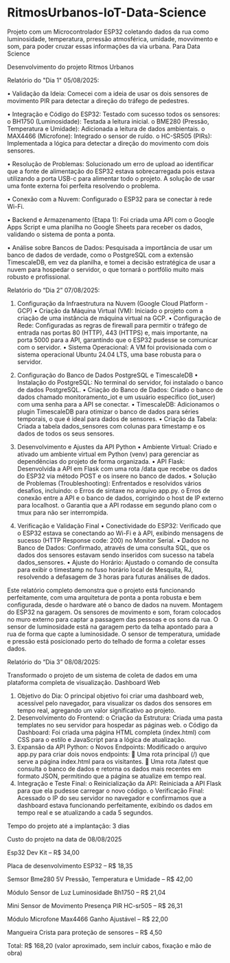 # RitmosUrbanos-IoT-Data-Science
Projeto com um Microcontrolador ESP32 coletando dados da rua como luminosidade, temperatura, prressão atmosférica, umidade, movvimento e som, para poder cruzar essas informações da via urbana. Para Data Science

Desenvolvimento do projeto Ritmos Urbanos

Relatório do "Dia 1" 05/08/2025:

•	Validação da Ideia: Comecei com a ideia de usar os dois sensores de movimento PIR para detectar a direção do tráfego de pedestres.

•	Integração e Código do ESP32: Testado com sucesso todos os sensores:
   o	BH1750 (Luminosidade): Testada a leitura inicial.
   o	BME280 (Pressão, Temperatura e Umidade): Adicionada a leitura de dados ambientais.
   o	MAX4466 (Microfone): Integrado o sensor de ruído.
   o	HC-SR505 (PIRs): Implementada a lógica para detectar a direção do movimento com dois sensores.
   
•	Resolução de Problemas: Solucionado um erro de upload ao identificar que a fonte de alimentação do ESP32 estava sobrecarregada pois estava utilizando a porta USB-c para alimentar todo o projeto. A solução de usar uma fonte externa foi perfeita resolvendo o problema.

•	Conexão com a Nuvem: Configurado o ESP32 para se conectar à rede Wi-Fi.

•	Backend e Armazenamento (Etapa 1): Foi criada uma API com o Google Apps Script e uma planilha no Google Sheets para receber os dados, validando o sistema de ponta a ponta.

•	Análise sobre Bancos de Dados: Pesquisada a importância de usar um banco de dados de verdade, como o PostgreSQL com a extensão TimescaleDB, em vez da planilha, e tomei a decisão estratégica de usar a nuvem para hospedar o servidor, o que tornará o portfólio muito mais robusto e profissional.

Relatório do “Dia 2” 07/08/2025: 

1. Configuração da Infraestrutura na Nuvem (Google Cloud Platform - GCP)
   •	Criação da Máquina Virtual (VM): Iniciado o projeto com a criação de uma instância de máquina virtual na GCP.
   •	Configuração de Rede: Configuradas as regras de firewall para permitir o tráfego de entrada nas portas 80 (HTTP), 443 (HTTPS) e, mais importante, na porta 5000 para a API, garantindo que o ESP32 pudesse se comunicar com o servidor.
   •	Sistema Operacional: A VM foi provisionada com o sistema operacional Ubuntu 24.04 LTS, uma base robusta para o servidor.

2. Configuração do Banco de Dados PostgreSQL e TimescaleDB
   •	Instalação do PostgreSQL: No terminal do servidor, foi instalado o banco de dados PostgreSQL.
   •	Criação do Banco de Dados: Criado o banco de dados chamado monitoramento_iot e um usuário específico (iot_user) com uma senha para a API se conectar.
   •	TimescaleDB: Adicionamos o plugin TimescaleDB para otimizar o banco de dados para séries temporais, o que é ideal para dados de sensores.
   •	Criação da Tabela: Criada a tabela dados_sensores com colunas para timestamp e os dados de todos os seus sensores.

3. Desenvolvimento e Ajustes da API Python
   •	Ambiente Virtual: Criado e ativado um ambiente virtual em Python (venv) para gerenciar as dependências do projeto de forma organizada.
   •	API Flask: Desenvolvida a API em Flask com uma rota /data que recebe os dados do ESP32 via método POST e os insere no banco de dados.
   •	Solução de Problemas (Troubleshooting): Enfrentados e resolvidos vários desafios, incluindo:
      o	Erros de sintaxe no arquivo app.py.
      o	Erros de conexão entre a API e o banco de dados, corrigindo o host de IP externo para localhost.
      o	Garantia que a API rodasse em segundo plano com o tmux para não ser interrompida.
4. Verificação e Validação Final
   •	Conectividade do ESP32: Verificado que o ESP32 estava se conectando ao Wi-Fi e à API, exibindo mensagens de sucesso (HTTP Response code: 200) no Monitor Serial.
   •	Dados no Banco de Dados: Confirmado, através de uma consulta SQL, que os dados dos sensores estavam sendo inseridos com sucesso na tabela dados_sensores.
   •	Ajuste do Horário: Ajustado o comando de consulta para exibir o timestamp no fuso horário local de Mesquita, RJ, resolvendo a defasagem de 3 horas para futuras análises de dados.

Este relatório completo demonstra que o projeto está funcionando perfeitamente, com uma arquitetura de ponta a ponta robusta e bem configurada, desde o hardware até o banco de dados na nuvem.
Montagem do ESP32 na garagem. Os sensores de movimento e som, foram colocados no muro externo para captar a passagem das pessoas e os sons da rua. O sensor de luminosidade está na garagem perto da telha apontado para a rua de forma que capte a luminosidade. O sensor de temperatura, umidade e pressão está posicionado perto do telhado de forma a coletar esses dados.

Relatório do “Dia 3” 08/08/2025:

Transformado o projeto de um sistema de coleta de dados em uma plataforma completa de visualização.
Dashboard Web
1.	Objetivo do Dia: O principal objetivo foi criar uma dashboard web, acessível pelo navegador, para visualizar os dados dos sensores em tempo real, agregando um valor significativo ao projeto.
2.	Desenvolvimento do Frontend:
   o	Criação da Estrutura: Criada uma pasta templates no seu servidor para hospedar as páginas web.
   o	Código da Dashboard: Foi criada uma página HTML completa (index.html) com CSS para o estilo e JavaScript para a lógica de atualização.
3.	Expansão da API Python:
   o	Novos Endpoints: Modificado o arquivo app.py para criar dois novos endpoints:
      	Uma rota principal (/) que serve a página index.html para os visitantes.
      	Uma rota /latest que consulta o banco de dados e retorna os dados mais recentes em formato JSON, permitindo que a página se atualize em tempo real.
4.	Integração e Teste Final:
   o	Reinicialização da API: Reiniciada a API Flask para que ela pudesse carregar o novo código.
   o	Verificação Final: Acessado o IP do seu servidor no navegador e confirmamos que a dashboard estava funcionando perfeitamente, exibindo os dados em tempo real e se atualizando a cada 5 segundos.

Tempo do projeto até a implantação: 3 dias

Custo do projeto na data de 08/08/2025

Esp32 Dev Kit – R$ 34,00

Placa de desenvolvimento ESP32 – R$  18,35

Semsor Bme280 5V Pressão, Temperatura e Umidade – R$ 42,00

Módulo Sensor de Luz Luminosidade Bh1750 – R$ 21,04

Mini Sensor de Movimento Presença PIR HC-sr505 – R$ 26,31

Módulo Microfone Max4466 Ganho Ajustável – R$ 22,00

Mangueira Crista para proteção de sensores – R$ 4,50

Total: R$ 168,20 (valor aproximado, sem incluir cabos, fixação e mão de obra)


